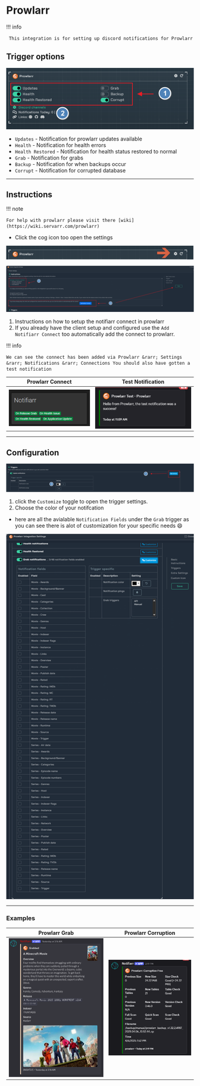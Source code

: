 # Prowlarr

!!! info

     This integration is for setting up discord notifications for Prowlarr

## Trigger options

![trigger-channels.png](../../assets/screenshots/integrations/prowlarr/trigger-channels.png)

- `Updates` - Notification for prowlarr updates available
- `Health` - Notification for health errors
- `Health Restored` - Notification for health status restored to normal
- `Grab` - Notification for grabs
- `Backup` - Notification for when backups occur
- `Corrupt` - Notification for corrupted database

---

## Instructions

!!! note

    For help with prowlarr please visit there [wiki](https://wiki.servarr.com/prowlarr)

- Click the cog icon too open the settings

![open-configuration.png](../../assets/screenshots/integrations/prowlarr/open-configuration.png)

![instructions.png](../../assets/screenshots/integrations/prowlarr/instructions.png)

1. Instructions on how to setup the notifiarr connect in prowlarr
2. If you already have the client setup and configured use the `Add Notifiarr Connect` too automatically add the connect to prowlarr.

!!! info

    We can see the connect has been added via Prowlarr &rarr; Settings &rarr; Notifications &rarr; Connections You should also have gotten a test notification

Prowlarr Connect            |  Test Notification
:-------------------------:|:-------------------------:
![prowlarr.connect](../../assets/screenshots/integrations/prowlarr/prowlarr-connect.png)  |  ![test-notification](../../assets/screenshots/integrations/prowlarr/test-notification.png)

---

## Configuration

![configuration-1.png](../../assets/screenshots/integrations/prowlarr/configuration-1.png)

1. click the `Customize` toggle to open the trigger settings.
2. Choose the color of your notifcation

- here are all the avialable `Notification Fields` under the `Grab` trigger as you can see there is alot of customization for your specific needs :smile:

![configuration-2.png](../../assets/screenshots/integrations/prowlarr/configuration-2.png)

---

### Examples

Prowlarr Grab          |  Prowlarr Corruption
:-------------------------:|:-------------------------:
![prowlarr.connect](../../assets/screenshots/integrations/prowlarr/example-1.png)  |  ![test-notification](../../assets/screenshots/integrations/prowlarr/example-2.png)
